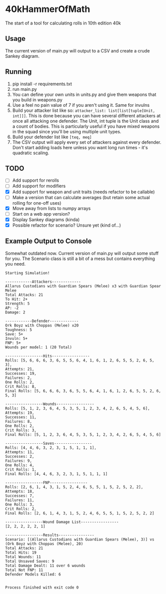 # 40kHammerOfMath

The start of a tool for calculating rolls in 10th edition 40k

## Usage

The current version of main.py will output to a CSV and create a crude Sankey diagram.

## Running

1. pip install -r requirements.txt
2. run main.py
3. You can define your own units in units.py and give them weapons that you build in weapons.py
4. Use a feel no pain value of 7 if you aren't using it. Same for invulns
5. Build your attacker list like so: `attacker_list: list[list[tuple[Unit, int]]]`. This is done because you can have several different attackers at once all attacking one defender. The Unit, int tuple is the Unit class and a count of bodies. This is particularly useful if you have mixed weapons in the squad since you'll be using multiple unit types.
6. Build your defender list like `[teq, meq]`
7. The CSV output will apply every set of attackers against every defender. Don't start adding loads here unless you want long run times - it's quadratic scaling.

## TODO

- [ ] Add support for rerolls
- [ ] Add support for modifiers
- [x] Add support for weapon and unit traits (needs refactor to be callable)
- [ ] Make a version that can calculate averages (but retain some actual rolling for one-off uses)
- [x] Move away from lists to numpy arrays
- [ ] Start on a web app version?
- [x] Display Sankey diagrams (kinda)
- [x] Possible refactor for scenario? Unsure yet (kind of...)

## Example Output to Console

Somewhat outdated now. Current version of main.py will output some stuff for you.
The Scenario class is still a bit of a mess but contains everything you need.

```commandline
Starting Simulation!

------------Attackers-------------
Allarus Custodians with Guardian Spears (Melee) x3 with Guardian Spear Melee
Total Attacks: 21
To Hit: 2+
Strength: 5
AP: -2
Damage: 2

------------Defender-------------
Ork Boyz with Choppas (Melee) x20
Toughness: 5
Save: 5+
Invuln: 5+
FNP: 5+
Wounds per model: 1 (20 Total)

-----------------Hits-----------------
Rolls: [5, 6, 6, 6, 3, 6, 5, 5, 6, 4, 1, 6, 1, 2, 6, 5, 5, 2, 6, 5, 3],
Attempts: 21,
Successes: 19,
Failures: 2,
One Rolls: 2,
Crit Rolls: 8,
Final Rolls: [5, 6, 6, 6, 3, 6, 5, 5, 6, 4, 1, 6, 1, 2, 6, 5, 5, 2, 6, 5, 3]

-----------------Wounds-----------------
Rolls: [5, 1, 2, 3, 6, 4, 5, 3, 5, 1, 2, 3, 4, 2, 6, 5, 4, 5, 6],
Attempts: 19,
Successes: 11,
Failures: 8,
One Rolls: 2,
Crit Rolls: 3,
Final Rolls: [5, 1, 2, 3, 6, 4, 5, 3, 5, 1, 2, 3, 4, 2, 6, 5, 4, 5, 6]

-----------------Saves-----------------
Rolls: [4, 4, 6, 3, 2, 3, 1, 5, 1, 1, 1],
Attempts: 11,
Successes: 2,
Failures: 9,
One Rolls: 4,
Crit Rolls: 1,
Final Rolls: [4, 4, 6, 3, 2, 3, 1, 5, 1, 1, 1]

-----------------FNP-----------------
Rolls: [2, 6, 1, 4, 3, 1, 5, 2, 4, 6, 5, 5, 1, 5, 2, 5, 2, 2],
Attempts: 18,
Successes: 7,
Failures: 11,
One Rolls: 3,
Crit Rolls: 2,
Final Rolls: [2, 6, 1, 4, 3, 1, 5, 2, 4, 6, 5, 5, 1, 5, 2, 5, 2, 2]

-----------------Wound Damage List-----------------
[2, 2, 2, 2, 2, 1]

-----------------Results----------------
Scenario: [(Allarus Custodians with Guardian Spears (Melee), 3)] vs (Ork Boyz with Choppas (Melee), 20)
Total Attacks: 21
Total Hits: 19
Total Wounds: 11
Total Unsaved Saves: 9
Total Damage Dealt: 11 over 6 wounds
Total Not FNP: 11
Defender Models Killed: 6


Process finished with exit code 0
```
